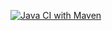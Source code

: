 [![Java CI with Maven](https://github.com/PurushothamKilari/bsmanagement/actions/workflows/maven.yml/badge.svg)](https://github.com/PurushothamKilari/bsmanagement/actions/workflows/maven.yml)
